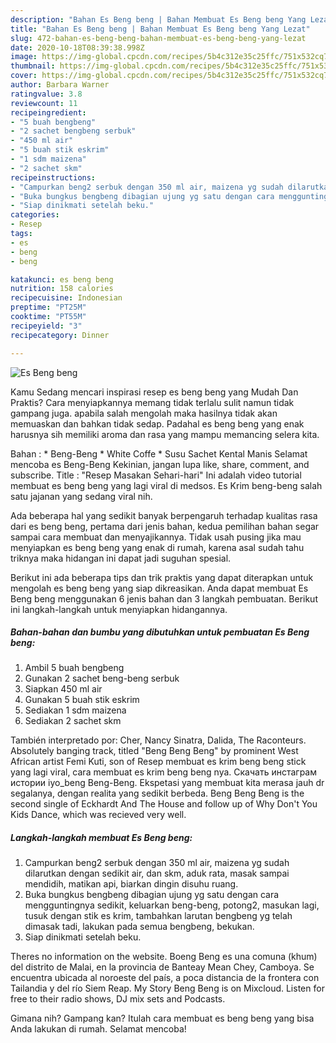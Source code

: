 ```yaml
---
description: "Bahan Es Beng beng | Bahan Membuat Es Beng beng Yang Lezat"
title: "Bahan Es Beng beng | Bahan Membuat Es Beng beng Yang Lezat"
slug: 472-bahan-es-beng-beng-bahan-membuat-es-beng-beng-yang-lezat
date: 2020-10-18T08:39:38.998Z
image: https://img-global.cpcdn.com/recipes/5b4c312e35c25ffc/751x532cq70/es-beng-beng-foto-resep-utama.jpg
thumbnail: https://img-global.cpcdn.com/recipes/5b4c312e35c25ffc/751x532cq70/es-beng-beng-foto-resep-utama.jpg
cover: https://img-global.cpcdn.com/recipes/5b4c312e35c25ffc/751x532cq70/es-beng-beng-foto-resep-utama.jpg
author: Barbara Warner
ratingvalue: 3.8
reviewcount: 11
recipeingredient:
- "5 buah bengbeng"
- "2 sachet bengbeng serbuk"
- "450 ml air"
- "5 buah stik eskrim"
- "1 sdm maizena"
- "2 sachet skm"
recipeinstructions:
- "Campurkan beng2 serbuk dengan 350 ml air, maizena yg sudah dilarutkan dengan sedikit air, dan skm, aduk rata, masak sampai mendidih, matikan api, biarkan dingin disuhu ruang."
- "Buka bungkus bengbeng dibagian ujung yg satu dengan cara mengguntingnya sedikit, keluarkan beng-beng, potong2, masukan lagi, tusuk dengan stik es krim, tambahkan larutan bengbeng yg telah dimasak tadi, lakukan pada semua bengbeng, bekukan."
- "Siap dinikmati setelah beku."
categories:
- Resep
tags:
- es
- beng
- beng

katakunci: es beng beng 
nutrition: 158 calories
recipecuisine: Indonesian
preptime: "PT25M"
cooktime: "PT55M"
recipeyield: "3"
recipecategory: Dinner

---
```



![Es Beng beng](https://img-global.cpcdn.com/recipes/5b4c312e35c25ffc/751x532cq70/es-beng-beng-foto-resep-utama.jpg)

Kamu Sedang mencari inspirasi resep es beng beng yang Mudah Dan Praktis? Cara menyiapkannya memang tidak terlalu sulit namun tidak gampang juga. apabila salah mengolah maka hasilnya tidak akan memuaskan dan bahkan tidak sedap. Padahal es beng beng yang enak harusnya sih memiliki aroma dan rasa yang mampu memancing selera kita.

Bahan : * Beng-Beng * White Coffe * Susu Sachet Kental Manis Selamat mencoba es Beng-Beng Kekinian, jangan lupa like, share, comment, and subscribe. Title : &#34;Resep Masakan Sehari-hari&#34; Ini adalah video tutorial membuat es beng beng yang lagi viral di medsos. Es Krim beng-beng salah satu jajanan yang sedang viral nih.

Ada beberapa hal yang sedikit banyak berpengaruh terhadap kualitas rasa dari es beng beng, pertama dari jenis bahan, kedua pemilihan bahan segar sampai cara membuat dan menyajikannya. Tidak usah pusing jika mau menyiapkan es beng beng yang enak di rumah, karena asal sudah tahu triknya maka hidangan ini dapat jadi suguhan spesial.


Berikut ini ada beberapa tips dan trik praktis yang dapat diterapkan untuk mengolah es beng beng yang siap dikreasikan. Anda dapat membuat Es Beng beng menggunakan 6 jenis bahan dan 3 langkah pembuatan. Berikut ini langkah-langkah untuk menyiapkan hidangannya.

<!--inarticleads1-->

##### Bahan-bahan dan bumbu yang dibutuhkan untuk pembuatan Es Beng beng:

1. Ambil 5 buah bengbeng
1. Gunakan 2 sachet beng-beng serbuk
1. Siapkan 450 ml air
1. Gunakan 5 buah stik eskrim
1. Sediakan 1 sdm maizena
1. Sediakan 2 sachet skm


También interpretado por: Cher, Nancy Sinatra, Dalida, The Raconteurs. Absolutely banging track, titled &#34;Beng Beng Beng&#34; by prominent West African artist Femi Kuti, son of Resep membuat es krim beng beng stick yang lagi viral, cara membuat es krim beng beng nya. Скачать инстаграм истории iyo_beng Beng-Beng. Ekspetasi yang membuat kita merasa jauh dr segalanya, dengan realita yang sedikit berbeda. Beng Beng Beng is the second single of Eckhardt And The House and follow up of Why Don&#39;t You Kids Dance, which was recieved very well. 

<!--inarticleads2-->

##### Langkah-langkah membuat Es Beng beng:

1. Campurkan beng2 serbuk dengan 350 ml air, maizena yg sudah dilarutkan dengan sedikit air, dan skm, aduk rata, masak sampai mendidih, matikan api, biarkan dingin disuhu ruang.
1. Buka bungkus bengbeng dibagian ujung yg satu dengan cara mengguntingnya sedikit, keluarkan beng-beng, potong2, masukan lagi, tusuk dengan stik es krim, tambahkan larutan bengbeng yg telah dimasak tadi, lakukan pada semua bengbeng, bekukan.
1. Siap dinikmati setelah beku.


Theres no information on the website. Boeng Beng es una comuna (khum) del distrito de Malai, en la provincia de Banteay Mean Chey, Camboya. Se encuentra ubicada al noroeste del país, a poca distancia de la frontera con Tailandia y del río Siem Reap. My Story Beng Beng is on Mixcloud. Listen for free to their radio shows, DJ mix sets and Podcasts. 

Gimana nih? Gampang kan? Itulah cara membuat es beng beng yang bisa Anda lakukan di rumah. Selamat mencoba!
